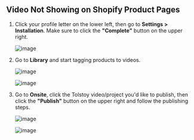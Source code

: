 ## Video Not Showing on Shopify Product Pages

1. Click your profile letter on the lower left, then go to **Settings > Installation**. Make sure to click the **"Complete"** button on the upper right.
   
   ![image](https://github.com/user-attachments/assets/6216b193-93cd-4e7b-abbe-c2f84d189a30)

2. Go to **Library** and start tagging products to videos.
   
   ![image](https://github.com/user-attachments/assets/11c6c46e-d0c0-4a31-a725-b1a0f34692e7)
   
   ![image](https://github.com/user-attachments/assets/ef8ba4cb-4fe4-4349-a9a0-86ef53a30784)

3. Go to **Onsite**, click the Tolstoy video/project you'd like to publish, then click the **"Publish"** button on the upper right and follow the publishing steps.
   
   ![image](https://github.com/user-attachments/assets/6b4ca6b1-a09b-4fc4-9985-5fb6a7a157a1)
   
   ![image](https://github.com/user-attachments/assets/8f294f62-be96-4903-bef4-35755055510d)
